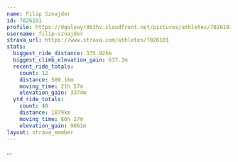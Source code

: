 ```yaml
---
name: Filip Sznajder
id: 7026101
profile: https://dgalywyr863hv.cloudfront.net/pictures/athletes/7026101/2123836/17/large.jpg
username: filip-sznajder
strava_url: https://www.strava.com/athletes/7026101
stats:
  biggest_ride_distance: 335.92km
  biggest_climb_elevation_gain: 637.2m
  recent_ride_totals:
    count: 12
    distance: 509.1km
    moving_time: 21h 57m
    elevation_gain: 3374m
  ytd_ride_totals:
    count: 40
    distance: 1879km
    moving_time: 86h 27m
    elevation_gain: 9861m
layout: strava_member
--- 
```

...
